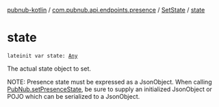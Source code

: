 [pubnub-kotlin](../../index.md) / [com.pubnub.api.endpoints.presence](../index.md) / [SetState](index.md) / [state](./state.md)

# state

`lateinit var state: `[`Any`](https://kotlinlang.org/api/latest/jvm/stdlib/kotlin/-any/index.html)

The actual state object to set.

NOTE: Presence state must be expressed as a JsonObject.
When calling [PubNub.setPresenceState](../../com.pubnub.api/-pub-nub/set-presence-state.md), be sure to supply an initialized JsonObject
or POJO which can be serialized to a JsonObject.

